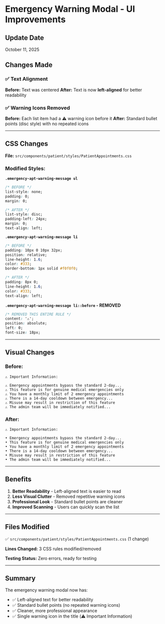 # Emergency Warning Modal - UI Improvements

## Update Date
October 11, 2025

## Changes Made

### ✅ Text Alignment
**Before:** Text was centered
**After:** Text is now **left-aligned** for better readability

### ✅ Warning Icons Removed
**Before:** Each list item had a ⚠️ warning icon before it
**After:** Standard bullet points (disc style) with no repeated icons

---

## CSS Changes

**File:** `src/components/patient/styles/PatientAppointments.css`

### Modified Styles:

**`.emergency-apt-warning-message ul`**
```css
/* BEFORE */
list-style: none;
padding: 0;
margin: 0;

/* AFTER */
list-style: disc;
padding-left: 24px;
margin: 0;
text-align: left;
```

**`.emergency-apt-warning-message li`**
```css
/* BEFORE */
padding: 10px 0 10px 32px;
position: relative;
line-height: 1.6;
color: #333;
border-bottom: 1px solid #f0f0f0;

/* AFTER */
padding: 8px 0;
line-height: 1.6;
color: #333;
text-align: left;
```

**`.emergency-apt-warning-message li::before` - REMOVED**
```css
/* REMOVED THIS ENTIRE RULE */
content: '⚠️';
position: absolute;
left: 0;
font-size: 18px;
```

---

## Visual Changes

### Before:
```
⚠️ Important Information:

⚠️ Emergency appointments bypass the standard 2-day...
⚠️ This feature is for genuine medical emergencies only
⚠️ You have a monthly limit of 2 emergency appointments
⚠️ There is a 14-day cooldown between emergency...
⚠️ Misuse may result in restriction of this feature
⚠️ The admin team will be immediately notified...
```

### After:
```
⚠️ Important Information:

• Emergency appointments bypass the standard 2-day...
• This feature is for genuine medical emergencies only
• You have a monthly limit of 2 emergency appointments
• There is a 14-day cooldown between emergency...
• Misuse may result in restriction of this feature
• The admin team will be immediately notified...
```

---

## Benefits

1. **Better Readability** - Left-aligned text is easier to read
2. **Less Visual Clutter** - Removed repetitive warning icons
3. **Professional Look** - Standard bullet points are cleaner
4. **Improved Scanning** - Users can quickly scan the list

---

## Files Modified

✅ `src/components/patient/styles/PatientAppointments.css` (1 change)

**Lines Changed:** 3 CSS rules modified/removed

**Testing Status:** Zero errors, ready for testing

---

## Summary

The emergency warning modal now has:
- ✅ Left-aligned text for better readability
- ✅ Standard bullet points (no repeated warning icons)
- ✅ Cleaner, more professional appearance
- ✅ Single warning icon in the title (⚠️ Important Information)

